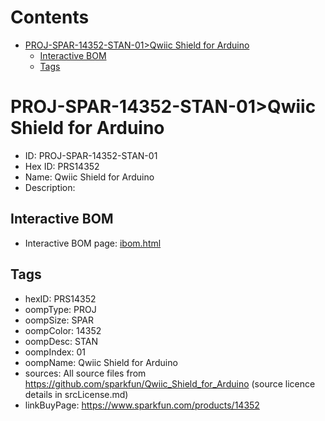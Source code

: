 



Contents
========

* [PROJ-SPAR-14352-STAN-01>Qwiic Shield for Arduino](#proj-spar-14352-stan-01qwiic-shield-for-arduino)
	* [Interactive BOM](#interactive-bom)
	* [Tags](#tags)

# PROJ-SPAR-14352-STAN-01>Qwiic Shield for Arduino

- ID: PROJ-SPAR-14352-STAN-01
- Hex ID: PRS14352
- Name: Qwiic Shield for Arduino
- Description: 

## Interactive BOM

- Interactive BOM page: [ibom.html](kicad/bom/ibom.html)

## Tags

- hexID: PRS14352
- oompType: PROJ
- oompSize: SPAR
- oompColor: 14352
- oompDesc: STAN
- oompIndex: 01
- oompName: Qwiic Shield for Arduino
- sources: All source files from https://github.com/sparkfun/Qwiic_Shield_for_Arduino (source licence details in srcLicense.md)
- linkBuyPage: https://www.sparkfun.com/products/14352
